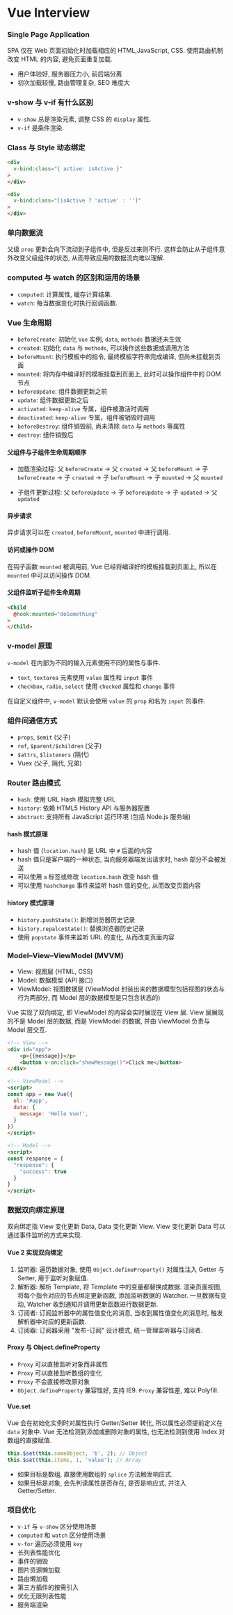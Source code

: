 # Vue Interview

### Single Page Application

SPA 仅在 Web 页面初始化时加载相应的 HTML,JavaScript, CSS. 使用路由机制改变 HTML 的内容, 避免页面重复加载.

- 用户体验好, 服务器压力小, 前后端分离
- 初次加载较慢, 路由管理复杂, SEO 难度大

### v-show 与 v-if 有什么区别

- `v-show` 总是渲染元素, 调整 CSS 的 `display` 属性.
- `v-if` 是条件渲染.

### Class 与 Style 动态绑定

```html
<div
  v-bind:class="{ active: isActive }"
>
</div>

<div
  v-bind:class="[isActive ? 'active' : '']"
>
</div>
```

### 单向数据流

父级 `prop` 更新会向下流动到子组件中, 但是反过来则不行. 这样会防止从子组件意外改变父级组件的状态, 从而导致应用的数据流向难以理解.

### computed 与 watch 的区别和运用的场景

- `computed`: 计算属性, 缓存计算结果.
- `watch`: 每当数据变化时执行回调函数.

### Vue 生命周期

- `beforeCreate`: 初始化 `Vue` 实例, `data`, `methods` 数据还未生效
- `created`: 初始化 `data` 与 `methods`, 可以操作这些数据或调用方法
- `beforeMount`: 执行模板中的指令, 最终模板字符串完成编译, 但尚未挂载到页面
- `mounted`: 将内存中编译好的模板挂载到页面上, 此时可以操作组件中的 DOM 节点
- `beforeUpdate`: 组件数据更新之前
- `update`: 组件数据更新之后
- `activated`: `keep-alive` 专属，组件被激活时调用
- `deactivated`: `keep-alive` 专属，组件被销毁时调用
- `beforeDestroy`: 组件销毁前, 尚未清除 `data` 与 `methods` 等属性
- `destroy`: 组件销毁后

#### 父组件与子组件生命周期顺序

- 加载渲染过程: 父 `beforeCreate` -> 父 `created` -> 父 `beforeMount` -> 子 `beforeCreate` -> 子 `created` -> 子 `beforeMount` -> 子 `mounted` -> 父 `mounted`

- 子组件更新过程: 父 `beforeUpdate` -> 子 `beforeUpdate` -> 子 `updated` -> 父 `updated`

#### 异步请求

异步请求可以在 `created`, `beforeMount`, `mounted` 中进行调用.

#### 访问或操作 DOM

在钩子函数 `mounted` 被调用前, Vue 已经将编译好的模板挂载到页面上, 所以在 `mounted` 中可以访问操作 DOM.

#### 父组件监听子组件生命周期

```html
<Child
  @hook:mounted="doSomething"
>
</Child>
```

### v-model 原理

`v-model` 在内部为不同的输入元素使用不同的属性与事件.

- `text`, `textarea` 元素使用 `value` 属性和 `input` 事件
- `checkbox`, `radio`, `select` 使用 `checked` 属性和 `change` 事件

在自定义组件中, `v-model` 默认会使用 `value` 的 `prop` 和名为 `input` 的事件.

### 组件间通信方式

- `props`, `$emit` (父子)
- `ref`, `$parent/$children` (父子)
- `$attrs`, `$listeners` (隔代)
- Vuex (父子, 隔代, 兄弟)

### Router 路由模式

- `hash`: 使用 URL Hash 模拟完整 URL
- `history`: 依赖 HTML5 History API 与服务器配置
- `abstract`: 支持所有 JavaScript 运行环境 (包括 Node.js 服务端)

#### hash 模式原理

- hash 值 (`location.hash`) 是 URL 中 `#` 后面的内容
- hash 值只是客户端的一种状态, 当向服务器端发出请求时, hash 部分不会被发送
- 可以使用 `a` 标签或修改 `location.hash` 改变 hash 值
- 可以使用 `hashchange` 事件来监听 hash 值的变化, 从而改变页面内容

#### history 模式原理

- `history.pushState()`: 新增浏览器历史记录
- `history.repalceState()`: 替换浏览器历史记录
- 使用 `popstate` 事件来监听 URL 的变化, 从而改变页面内容

### Model–View–ViewModel (MVVM)

- View: 视图层 (HTML, CSS)
- Model: 数据模型 (API 接口)
- ViewModel: 视图数据层 (ViewModel 封装出来的数据模型包括视图的状态与行为两部分, 而 Model 层的数据模型是只包含状态的)

Vue 实现了双向绑定, 即 ViewModel 的内容会实时展现在 View 层. View 层展现的不是 Model 层的数据, 而是 ViewModel 的数据, 并由 ViewModel 负责与 Model 层交互.

```html
<!-- View -->
<div id="app">
    <p>{{message}}</p>
    <button v-on:click="showMessage()">Click me</button>
</div>

<!-- ViewModel -->
<script>
const app = new Vue({
  el: '#app',
  data: {
    message: 'Hello Vue!',
  }
})
</script>

<!-- Model -->
<script>
const response = {
  "response": {
    "success": true
  }
}
</script>
```

### 数据双向绑定原理

双向绑定指 View 变化更新 Data, Data 变化更新 View. View 变化更新 Data 可以通过事件监听的方式来实现.

#### Vue 2 实现双向绑定

1. 监听器: 遍历数据对象, 使用 `Object.defineProperty()` 对属性注入 Getter 与 Setter, 用于监听对象赋值.
2. 解析器: 解析 Template, 将 Template 中的变量都替换成数据. 渲染页面视图, 将每个指令对应的节点绑定更新函数, 添加监听数据的 Watcher. 一旦数据有变动, Watcher 收到通知并调用更新函数进行数据更新.
3. 订阅者: 订阅监听器中的属性值变化的消息, 当收到属性值变化的消息时, 触发解析器中对应的更新函数.
4. 订阅器: 订阅器采用 "发布-订阅" 设计模式, 统一管理监听器与订阅者.

#### Proxy 与 Object.defineProperty

- `Proxy` 可以直接监听对象而非属性
- `Proxy` 可以直接监听数组的变化
- `Proxy` 不会直接修改原对象
- `Object.defineProperty` 兼容性好, 支持 IE9. `Proxy` 兼容性差, 难以 Polyfill.

#### Vue.set

Vue 会在初始化实例时对属性执行 Getter/Setter 转化, 所以属性必须提前定义在 `data` 对象中. Vue 无法检测到添加或删除对象的属性, 也无法检测到使用 Index 对数组的直接赋值.

```js
this.$set(this.someObject, 'b', 2); // Object
this.$set(this.items, 1, 'value'); // Array
```

- 如果目标是数组, 直接使用数组的 `splice` 方法触发响应式.
- 如果目标是对象, 会先判读属性是否存在, 是否是响应式, 并注入 Getter/Setter.

### 项目优化

- `v-if` 与 `v-show` 区分使用场景
- `computed` 和 `watch` 区分使用场景
- `v-for` 遍历必须使用 `key`
- 长列表性能优化
- 事件的销毁
- 图片资源懒加载
- 路由懒加载
- 第三方插件的按需引入
- 优化无限列表性能
- 服务端渲染
